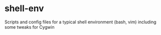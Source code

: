 # shell-env

Scripts and config files for a typical shell environment (bash, vim) including some tweaks for Cygwin
